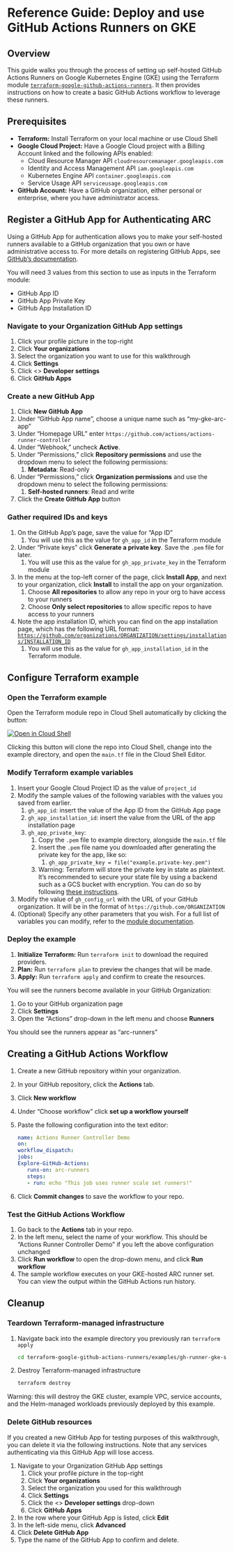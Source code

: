 # Reference Guide: Deploy and use GitHub Actions Runners on GKE

## Overview

This guide walks you through the process of setting up self-hosted GitHub
Actions Runners on Google Kubernetes Engine (GKE) using the Terraform module
[`terraform-google-github-actions-runners`](https://github.com/terraform-google-modules/terraform-google-github-actions-runners).
It then provides instructions on how to create a basic GitHub Actions workflow
to leverage these runners.

## Prerequisites

*   **Terraform:** Install Terraform on your local machine or use Cloud Shell  
*   **Google Cloud Project:** Have a Google Cloud project with a Billing Account
linked and the following APIs enabled:  
    *   Cloud Resource Manager API `cloudresourcemanager.googleapis.com`  
    *   Identity and Access Management API `iam.googleapis.com`  
    *   Kubernetes Engine API `container.googleapis.com`  
    *   Service Usage API `serviceusage.googleapis.com`  
*   **GitHub Account:** Have a GitHub organization, either personal or
enterprise, where you have administrator access.

## Register a GitHub App for Authenticating ARC

Using a GitHub App for authentication allows you to make your self-hosted
runners available to a GitHub organization that you own or have administrative
access to. For more details on registering GitHub Apps, see [GitHub’s documentation](https://docs.github.com/en/apps/creating-github-apps/registering-a-github-app/registering-a-github-app).

You will need 3 values from this section to use as inputs in the Terraform module:

*   GitHub App ID  
*   GitHub App Private Key  
*   GitHub App Installation ID

### Navigate to your Organization GitHub App settings

1.  Click your profile picture in the top-right  
2.  Click **Your organizations**  
3.  Select the organization you want to use for this walkthrough  
4.  Click **Settings**  
5.  Click \<\> **Developer settings**  
6.  Click **GitHub Apps**

### Create a new GitHub App

1.  Click **New GitHub App**
2.  Under “GitHub App name”, choose a unique name such as “my-gke-arc-app”
3.  Under “Homepage URL” enter `https://github.com/actions/actions-runner-controller`
4.  Under “Webhook,” uncheck **Active**.  
5.  Under “Permissions,” click **Repository permissions** and use the dropdown
menu to select the following permissions:
    1.  **Metadata**: Read-only
6.  Under “Permissions,” click **Organization permissions** and use the dropdown
menu to select the following permissions:
    1.  **Self-hosted runners**: Read and write
7.  Click the **Create GitHub App** button

### Gather required IDs and keys

1.  On the GitHub App’s page, save the value for “App ID”
    1.  You will use this as the value for `gh_app_id` in the Terraform module
2.  Under “Private keys” click **Generate a private key**. Save the `.pem` file
for later.
    1.  You will use this as the value for `gh_app_private_key` in the Terraform
    module
3.  In the menu at the top-left corner of the page, click **Install App**, and
next to your organization, click **Install** to install the app on your organization.
    1.  Choose **All repositories** to allow any repo in your org to have access
    to your runners
    2.  Choose **Only select repositories** to allow specific repos to have
    access to your runners
4.  Note the app installation ID, which you can find on the app installation
page, which has the following URL format: [`https://github.com/organizations/ORGANIZATION/settings/installations/INSTALLATION_ID`](https://github.com/organizations/ORGANIZATION/settings/installations/INSTALLATION_ID)
    1.  You will use this as the value for `gh_app_installation_id` in the
    Terraform module.

## Configure Terraform example

### Open the Terraform example

Open the Terraform module repo in Cloud Shell automatically by clicking the button:

[![Open in Cloud Shell](https://gstatic.com/cloudssh/images/open-btn.svg)](https://shell.cloud.google.com/cloudshell/editor?cloudshell_git_repo=https%3A%2F%2Fgithub.com%2Fterraform-google-modules%2Fterraform-google-github-actions-runners&cloudshell_git_branch=master&cloudshell_open_in_editor=examples%2Fgh-runner-gke-simple%2Fmain.tf&cloudshell_workspace=examples%2Fgh-runner-gke-simple)

Clicking this button will clone the repo into Cloud Shell, change into the
example directory, and open the `main.tf` file in the Cloud Shell Editor.

### Modify Terraform example variables

1.  Insert your Google Cloud Project ID as the value of `project_id`
2.  Modify the sample values of the following variables with the values you
saved from earlier.
    1.  `gh_app_id`: insert the value of the App ID from the GitHub App page
    2.  `gh_app_installation_id`: insert the value from the URL of the app
    installation page
    3.  `gh_app_private_key`:
        1.  Copy the `.pem` file to example directory, alongside the `main.tf` file
        2.  Insert the `.pem` file name you downloaded after generating the
        private key for the app, like so:
            1.  `gh_app_private_key = file("example.private-key.pem")`
        3.  Warning: Terraform will store the private key in state as plaintext.
        It’s recommended to secure your state file by using a backend such as a
        GCS bucket with encryption. You can do so by following [these instructions](https://cloud.google.com/docs/terraform/best-practices/security).
3.  Modify the value of `gh_config_url` with the URL of your GitHub
organization. It will be in the format of `https://github.com/ORGANIZATION`
4.  (Optional) Specify any other parameters that you wish. For a full list of
variables you can modify, refer to the [module documentation](https://github.com/terraform-google-modules/terraform-google-github-actions-runners/tree/master/modules/gh-runner-gke#inputs).

### Deploy the example

1.  **Initialize Terraform:** Run `terraform init` to download the required providers.
2.  **Plan:** Run `terraform plan` to preview the changes that will be made.
3.  **Apply:** Run `terraform apply` and confirm to create the resources.

You will see the runners become available in your GitHub Organization:

1.  Go to your GitHub organization page
2.  Click **Settings**
3.  Open the “Actions” drop-down in the left menu and choose **Runners**

You should see the runners appear as “arc-runners”

## Creating a GitHub Actions Workflow

1.  Create a new GitHub repository within your organization.  
2.  In your GitHub repository, click the **Actions** tab.  
3.  Click **New workflow**  
4.  Under “Choose workflow” click **set up a workflow yourself**
5.  Paste the following configuration into the text editor:

    ```yaml
    name: Actions Runner Controller Demo
    on:
    workflow_dispatch:
    jobs:
    Explore-GitHub-Actions:
       runs-on: arc-runners
       steps:
       - run: echo "This job uses runner scale set runners!"
    ```

6.  Click **Commit changes** to save the workflow to your repo.

### Test the GitHub Actions Workflow

1.  Go back to the **Actions** tab in your repo.  
2.  In the left menu, select the name of your workflow. This should be “Actions
Runner Controller Demo” if you left the above configuration unchanged
3.  Click **Run workflow** to open the drop-down menu, and click
**Run workflow**  
4.  The sample workflow executes on your GKE-hosted ARC runner set. You can view
the output within the GitHub Actions run history.

## Cleanup

### Teardown Terraform-managed infrastructure

1.  Navigate back into the example directory you previously ran `terraform apply`

    ```bash
    cd terraform-google-github-actions-runners/examples/gh-runner-gke-simple/
    ```

2.  Destroy Terraform-managed infrastructure

    ```bash
    terraform destroy
    ```

Warning: this will destroy the GKE cluster, example VPC, service accounts, and
the Helm-managed workloads previously deployed by this example.

### Delete GitHub resources

If you created a new GitHub App for testing purposes of this walkthrough, you
can delete it via the following instructions. Note that any services
authenticating via this GitHub App will lose access.

1.  Navigate to your Organization GitHub App settings  
    1.  Click your profile picture in the top-right  
    2.  Click **Your organizations**  
    3.  Select the organization you used for this walkthrough  
    4.  Click **Settings**  
    5.  Click the \<\> **Developer settings** drop-down  
    6.  Click **GitHub Apps**  
2.  In the row where your GitHub App is listed, click **Edit**  
3.  In the left-side menu, click **Advanced**  
4.  Click **Delete GitHub App**  
5.  Type the name of the GitHub App to confirm and delete.
